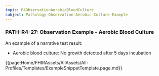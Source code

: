 ```yaml
---
topic: R4ObservationAerobicBloodCulture
subject: Pathology-Observation-Aerobic-Culture-Example
---
```

### PATH-R4-27: Observation Example - Aerobic Blood Culture
An example of a narrative test result:
* Aerobic blood culture: No growth detected after 5 days incubation

{{page:Home/FHIRAssets/AllAssets/All-Profiles/Templates/ExampleSnippetTemplate.page.md}}
